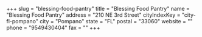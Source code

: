 +++
slug = "blessing-food-pantry"
title = "Blessing Food Pantry"
name = "Blessing Food Pantry"
address = "210 NE 3rd Street"
cityIndexKey = "city-fl-pompano"
city = "Pompano"
state = "FL"
postal = "33060"
website = ""
phone = "9549430404"
fax = ""
+++
